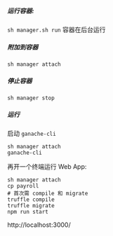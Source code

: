 ##### 运行容器:

`sh manager.sh run` 容器在后台运行

##### 附加到容器

`sh manager attach` 

##### 停止容器

`sh manager stop` 

##### 运行

启动 `ganache-cli`

```
sh manager attach
ganache-cli
```

再开一个终端运行 Web App:

```
sh manager attach
cp payroll
# 首次需 compile 和 migrate
truffle compile
truffle migrate
npm run start
```

http://localhost:3000/
